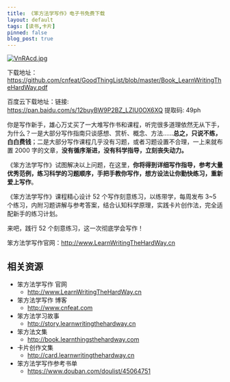 ```yaml
---
title: 《笨方法学写作》电子书免费下载
layout: default
tags: [读书,卡片]
pinned: false
blog_post: true
---
```



[![VnRAcd.jpg](https://s2.ax1x.com/2019/05/29/VnRAcd.jpg)](https://imgchr.com/i/VnRAcd)


下载地址：https://github.com/cnfeat/GoodThingList/blob/master/Book_LearnWritingTheHardWay.pdf

百度云下载地址：链接: https://pan.baidu.com/s/12buyBW9P2BZ_LZIU0OX6XQ 提取码: 49ph 


你是写作新手，雄心万丈买了一大堆写作书和课程，听完很多道理依然无从下手，为什么？一是大部分写作指南只谈感想、赏析、概念、方法……**总之，只说不练，白白费钱**；二是大部分写作课程几乎没有习题，或者习题设置不合理，一上来就布置 2000 字的文章，**没有循序渐进，没有科学指导，立刻丧失动力。**

《笨方法学写作》试图解决以上问题，在这里，**你将得到详细写作指导，参考大量优秀范例，练习科学的习题顺序，手把手教你写作，想方设法让你勤快练习，重新爱上写作**。

《笨方法学写作》课程精心设计 52 个写作刻意练习，以练带学，每周发布 3~5 个练习，内附习题讲解与参考答案，结合认知科学原理，实践卡片创作法，完全适配新手的练习计划。

来吧，践行 52 个刻意练习，这一次彻底学会写作！
 
 笨方法学写作官网：http://www.LearnWritingTheHardWay.cn


## 相关资源


- 笨方法学写作 官网
	- http://www.LearnWritingTheHardWay.cn
- 笨方法学写作 博客
	- http://www.cnfeat.com
- 笨方法学习故事
	- http://story.learnwritingthehardway.cn
- 笨方法文集
	- http://book.learnthingsthehardway.com
- 卡片创作文集
	- http://card.learnwritingthehardway.cn
- 笨方法学写作参考书单
	- https://www.douban.com/doulist/45064751